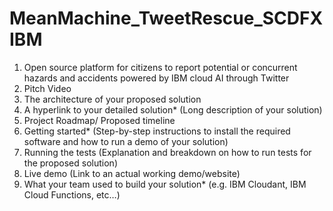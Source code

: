 # MeanMachine_TweetRescue_SCDFXIBM

<ol>
<li>Open source platform for citizens to report potential or concurrent hazards and accidents powered by IBM cloud AI through Twitter</li>
<li>Pitch Video</li>
<li>The architecture of your proposed solution</li>
<li>A hyperlink to your detailed solution* (Long description of your solution)</li>
<li>Project Roadmap/ Proposed timeline</li>
<li>Getting started* (Step-by-step instructions to install the required software and how
to run a demo of your solution)</li>
<li>Running the tests (Explanation and breakdown on how to run tests for the proposed
solution)</li>
<li>Live demo (Link to an actual working demo/website)</li>
<li>What your team used to build your solution* (e.g. IBM Cloudant, IBM Cloud
Functions, etc…)</li>
</ol>